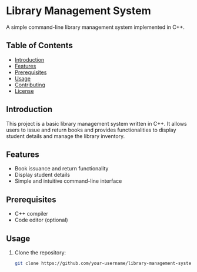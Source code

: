 # Library Management System

A simple command-line library management system implemented in C++.

## Table of Contents

- [Introduction](#introduction)
- [Features](#features)
- [Prerequisites](#prerequisites)
- [Usage](#usage)
- [Contributing](#contributing)
- [License](#license)

## Introduction

This project is a basic library management system written in C++. It allows users to issue and return books and provides functionalities to display student details and manage the library inventory.

## Features

- Book issuance and return functionality
- Display student details
- Simple and intuitive command-line interface

## Prerequisites

- C++ compiler
- Code editor (optional)

## Usage

1. Clone the repository:

   ```bash
   git clone https://github.com/your-username/library-management-system.git
